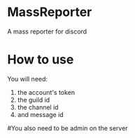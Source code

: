 # MassReporter
A mass reporter for discord

# How to use
You will need:
1.  the account's token
2.  the guild id
3.  the channel id
4.  and message id

#You also need to be admin on the server
